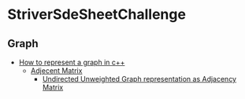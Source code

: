 # StriverSdeSheetChallenge

## Graph
- [How to represent a graph in c++](https://www.youtube.com/watch?v=bTtm2ky7I3Y&list=PLgUwDviBIf0rGEWe64KWas0Nryn7SCRWw&index=3&t=185s&ab_channel=takeUforward)
  - [Adjecent Matrix]()
    - [Undirected Unweighted Graph representation as Adjacency Matrix](https://github.com/KoushikBiswas909/StriverSdeSheetChallenge/blob/main/Graph/How%20to%20represent%20a%20Graph%20in%20c%2B%2B/1.cpp)
